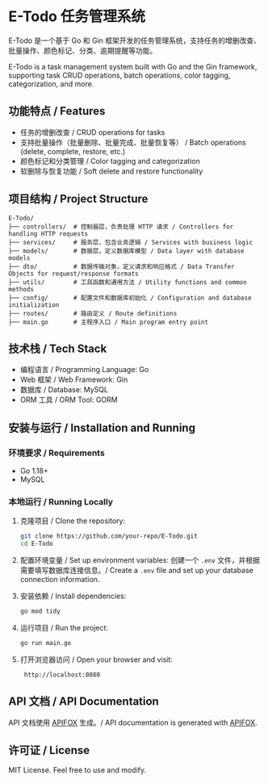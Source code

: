# E-Todo 任务管理系统

E-Todo 是一个基于 Go 和 Gin 框架开发的任务管理系统，支持任务的增删改查、批量操作、颜色标记、分类、逾期提醒等功能。

E-Todo is a task management system built with Go and the Gin framework, supporting task CRUD operations, batch operations, color tagging, categorization,  and more.

## 功能特点 / Features

- 任务的增删改查 / CRUD operations for tasks
- 支持批量操作（批量删除、批量完成、批量恢复等） / Batch operations (delete, complete, restore, etc.)
- 颜色标记和分类管理 / Color tagging and categorization
- 软删除与恢复功能 / Soft delete and restore functionality

## 项目结构 / Project Structure

```
E-Todo/
├── controllers/  # 控制器层，负责处理 HTTP 请求 / Controllers for handling HTTP requests
├── services/     # 服务层，包含业务逻辑 / Services with business logic
├── models/       # 数据层，定义数据库模型 / Data layer with database models
├── dto/          # 数据传输对象，定义请求和响应格式 / Data Transfer Objects for request/response formats
├── utils/        # 工具函数和通用方法 / Utility functions and common methods
├── config/       # 配置文件和数据库初始化 / Configuration and database initialization
├── routes/       # 路由定义 / Route definitions
├── main.go       # 主程序入口 / Main program entry point
```

## 技术栈 / Tech Stack

- 编程语言 / Programming Language: Go
- Web 框架 / Web Framework: Gin
- 数据库 / Database: MySQL
- ORM 工具 / ORM Tool: GORM

## 安装与运行 / Installation and Running

### 环境要求 / Requirements

- Go 1.18+
- MySQL

### 本地运行 / Running Locally

1. 克隆项目 / Clone the repository:
   ```bash
   git clone https://github.com/your-repo/E-Todo.git
   cd E-Todo
   ```

2. 配置环境变量 / Set up environment variables:
   创建一个 `.env` 文件，并根据需要填写数据库连接信息。/ Create a `.env` file and set up your database connection information.

3. 安装依赖 / Install dependencies:
   ```bash
   go mod tidy
   ```

4. 运行项目 / Run the project:
   ```bash
   go run main.go
   ```

5. 打开浏览器访问 / Open your browser and visit:
   ```
    http://localhost:8080
   ```

## API 文档 / API Documentation

API 文档使用 [APIFOX](https://apifox.com/apidoc/shared-f53cc96e-57d6-4bf1-9341-795011f7d9b7/237933623e0) 生成。/ API documentation is generated with [APIFOX](https://apifox.com/apidoc/shared-f53cc96e-57d6-4bf1-9341-795011f7d9b7/237933623e0).


## 许可证 / License

MIT License. Feel free to use and modify.
